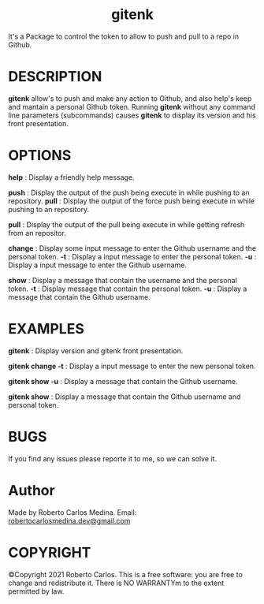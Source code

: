 <h1 align="center">gitenk</h1>
It's a Package to control the token to allow to push and pull to a repo in Github.

# DESCRIPTION
**gitenk** allow's to push and make any action to Github, and also help's keep and mantain a personal Github token. Running **gitenk** without any command line parameters (subcommands) causes **gitenk** to display its version and his front presentation.

# OPTIONS
**help**
: Display a friendly help message.

**push**
: Display the output of the push being execute in while pushing to an repository.
**pull**
: Display the output of the force push being execute in while pushing to an repository.


**pull**
: Display the output of the pull being execute in while getting refresh from an repositor.

**change**
: Display some input message to enter the Github username and the personal token.
**-t**
: Display a input message to enter the personal token.
**-u**
: Display a input message to enter the Github username.

**show**
: Display a message that contain the username and the personal token.
**-t**
: Display message that contain the personal token.
**-u**
: Display a message that contain the Github username.


# EXAMPLES
**gitenk**
: Display version and gitenk front presentation.

**gitenk change -t**
: Display a input message to enter the new personal token.

**gitenk show -u**
: Display a message that contain the Github username.

**gitenk show**
: Display a message that contain the Github username and personal token.

# BUGS
If you find any issues please reporte it to me, so we can solve it.

# Author
Made by Roberto Carlos Medina. Email: robertocarlosmedina.dev@gmail.com

# COPYRIGHT 
©Copyright 2021 Roberto Carlos. This is a free software: you are free to change and redistribute it. There is NO WARRANTYm to the extent permitted by law.

